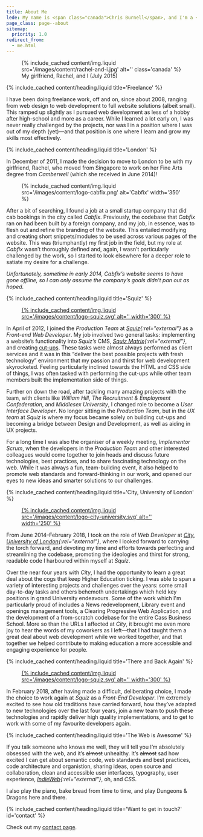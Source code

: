```yaml
---
title: About Me
lede: My name is <span class="canada">Chris Burnell</span>, and I'm a <span class="canada">Canadian</span> User Interface Developer living and working in London, UK.
page_class: page--about
sitemap:
  priority: 1.0
redirect_from:
  - me.html
---
```


<figure>
    {% include_cached content/img.liquid src='/images/content/rachel-and-i.jpg' alt='' class='canada' %}
    <figcaption>My girlfriend, Rachel, and I (July 2015)</figcaption>
</figure>


{% include_cached content/heading.liquid title='Freelance' %}

I have been doing freelance work, off and on, since about <time datetime="2008">2008</time>, ranging from web design to web development to full website solutions (albeit small). This ramped up slightly as I pursued web development as less of a hobby after high-school and more as a career. While I learned a lot early on, I was never really challenged by the projects, nor was I in a position where I was out of my depth (yet)—and that position is one where I learn and grow my skills most effectively.


{% include_cached content/heading.liquid title='London' %}

In <time datetime="2011-12">December of 2011</time>, I made the decision to move to London to be with my girlfriend, Rachel, who moved from Singapore to work on her Fine Arts degree from *Camberwell* (which she received in <time datetime="2014-06">June 2014</time>)!

<figure>
    {% include_cached content/img.liquid src='/images/content/logo-cabfix.png' alt='Cabfix' width='350' %}
</figure>

After a bit of searching, I found a job at a small startup company that did cab bookings in the city called *Cabfix*. Previously, the codebase that *Cabfix* ran on had been built by a foreign company, and my job, in essence, was to flesh out and refine the branding of the website. This entailed modifying and creating short snippets/modules to be used across various pages of the website. This was (triumphantly) my first job in the field, but my role at *Cabfix* wasn’t thoroughly defined and, again, I wasn’t particularly challenged by the work, so I started to look elsewhere for a deeper role to satiate my desire for a challenge.

*Unfortunately, <time datetimte="2014">sometime in early 2014</time>, Cabfix’s website seems to have gone offline, so I can only assume the company’s goals didn’t pan out as hoped.*


{% include_cached content/heading.liquid title='Squiz' %}

<figure>
    <a rel="external" href="https://squiz.net/uk" title="Squiz">
        {% include_cached content/img.liquid src='/images/content/logo-squiz.svg' alt='' width='300' %}
    </a>
</figure>

In <time datetime="2012-04">April of 2012</time>, I joined the *Production Team* at *[Squiz](http://squiz.net){:rel="external"}* as a *Front-end Web Developer*. My job involved two general tasks: implementing a website’s functionality into *Squiz’s* CMS, *[Squiz Matrix](https://www.squiz.net/technology/cms){:rel="external"}*, and creating <abbr title="the product of translating a website’s design (usually in PSD format) into HTML, CSS, JavaScript, and media">cut-ups</abbr>. These tasks were almost always performed as client services and it was in this <q>deliver the best possible projects with fresh technology</q> environment that my passion and thirst for web development skyrocketed. Feeling particularly inclined towards the HTML and CSS side of things, I was often tasked with performing the cut-ups while other team members built the implementation side of things.

Further on down the road, after tackling many amazing projects with the team, with clients like *William Hill*, *The Recruitment &amp; Employment Confederation*, and *Middlesex University*, I changed role to become a *User Interface Developer*. No longer sitting in the *Production Team*, but in the *UX team* at *Squiz* is where my focus became solely on building cut-ups and becoming a bridge between Design and Development, as well as aiding in UX projects.

For a long time I was also the organiser of a weekly meeting, *Implementor Scrum*, when the developers in the *Production Team* and other interested colleagues would come together to join heads and discuss future technologies, best practices, and to share fascinating technology on the web. While it was always a fun, team-building event, it also helped to promote web standards and forward-thinking in our work, and opened our eyes to new ideas and smarter solutions to our challenges.


{% include_cached content/heading.liquid title='City, University of London' %}

<figure>
    <a rel="external" href="https://www.city.ac.uk" title="City, University of London">
        {% include_cached content/img.liquid src='/images/content/logo-city-university.svg' alt='' width='250' %}
    </a>
</figure>

From <time datetime="2014-06">June 2014</time>–<time datetime="2018-02">February 2018</time>, I took on the role of *Web Developer* at *[City, University of London](http://www.city.ac.uk){:rel="external"}*, where I looked forward to carrying the torch forward, and devoting my time and efforts towards perfecting and streamlining the codebase, promoting the ideologies and thirst for strong, readable code I harboured within myself at *Squiz*.

Over the near four years with *City*, I had the opportunity to learn a great deal about the cogs that keep Higher Education ticking. I was able to span a variety of interesting projects and challenges over the years: some small day-to-day tasks and others behemoth undertakings which held key positions in grand University endeavours. Some of the work which I'm particularly proud of includes a News redevelopment, Library event and openings management tools, a Clearing Progressive Web Application, and the development of a from-scratch codebase for the entire Cass Business School. More so than the URLs I affected at *City*, it brought me even more joy to hear the words of my coworkers as I left—that I had taught them a great deal about web development while we worked together, and that together we helped contribute to making education a more accessible and engaging experience for people.


{% include_cached content/heading.liquid title='There and Back Again' %}

<figure>
    <a rel="external" href="https://squiz.net/uk" title="Squiz">
        {% include_cached content/img.liquid src='/images/content/logo-squiz.svg' alt='' width='300' %}
    </a>
</figure>

In <time datetime="2018-02">February 2018</time>, after having made a difficult, deliberating choice, I made the choice to work again at *Squiz* as a *Front-End Developer*. I’m extremely excited to see how old traditions have carried forward, how they’ve adapted to new technologies over the last four years, join a new team to push these technologies and rapidly deliver high quality implementations, and to get to work with some of my favourite developers again.


{% include_cached content/heading.liquid title='The Web is Awesome' %}

If you talk someone who knows me well, they will tell you I’m absolutely obsessed with the web, and it’s <del>almost</del> unhealthy. It’s <del>almost</del> sad how excited I can get about semantic code, web standards and best practices, code architecture and organistion, sharing ideas, open source and collaboration, clean and accessible user interfaces, typography, user experience, *[IndieWeb](https://indieweb.org/principles){:rel="external"}*, oh, and *CSS*.

I also play the piano, bake bread from time to time, and play Dungeons & Dragons here and there.


{% include_cached content/heading.liquid title='Want to get in touch?' id='contact' %}

Check out my [contact page](/contact).
